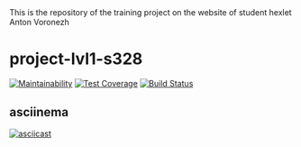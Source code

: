 ##
This is the repository of the training project on the website of student hexlet Anton Voronezh
##

# project-lvl1-s328
[![Maintainability](https://api.codeclimate.com/v1/badges/9f16e9798cf175b095fe/maintainability)](https://codeclimate.com/github/AntonVoronezh/project-lvl1-s328/maintainability)
[![Test Coverage](https://api.codeclimate.com/v1/badges/9f16e9798cf175b095fe/test_coverage)](https://codeclimate.com/github/AntonVoronezh/project-lvl1-s328/test_coverage)
[![Build Status](https://travis-ci.org/AntonVoronezh/project-lvl1-s328.svg?branch=master)](https://travis-ci.org/AntonVoronezh/project-lvl1-s328)

## asciinema
[![asciicast](https://asciinema.org/a/ryceiMt8U78FlmqEAUACXGQ9h.png)](https://asciinema.org/a/ryceiMt8U78FlmqEAUACXGQ9h)
